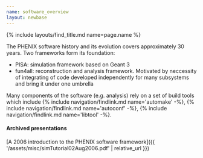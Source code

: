 ```yaml
---
name: software_overview
layout: newbase
---
```

{% include layouts/find_title.md name=page.name %}

The PHENIX software history and its evolution covers approximately 30 years.
Two frameworks form its foundation:
* PISA: simulation framework based on Geant 3
* fun4all: reconstruction and analysis framework. Motivated by neccessity of integrating of code developed independently for many subsystems and bring it under one umbrella

Many components of the software (e.g. analysis) rely on a set of build tools which include 
{% include navigation/findlink.md name='automake' -%},
{% include navigation/findlink.md name='autoconf' -%},
{% include navigation/findlink.md name='libtool' -%}.

#### Archived presentations
[A 2006 introduction to the PHENIX software framework]({{ '/assets/misc/simTutorial02Aug2006.pdf' | relative_url }})


